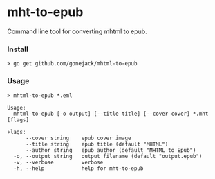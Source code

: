 # mht-to-epub

Command line tool for converting mhtml to epub.

### Install
```shell
> go get github.com/gonejack/mhtml-to-epub
```

### Usage
```shell
> mhtml-to-epub *.eml
```
```
Usage:
  mhtml-to-epub [-o output] [--title title] [--cover cover] *.mht [flags]

Flags:
      --cover string    epub cover image
      --title string    epub title (default "MHTML")
      --author string   epub author (default "MHTML to Epub")
  -o, --output string   output filename (default "output.epub")
  -v, --verbose         verbose
  -h, --help            help for mht-to-epub
```
